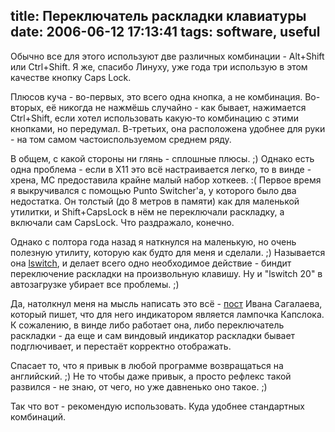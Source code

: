 title: Переключатель раскладки клавиатуры
date: 2006-06-12 17:13:41
tags: software, useful
----


Обычно все для этого используют две различных комбинации - Alt+Shift или Ctrl+Shift. Я же, спасибо Линуху, уже года три использую в этом качестве кнопку Caps Lock.

Плюсов куча - во-первых, это всего одна кнопка, а не комбинация.
Во-вторых, её никогда не нажмёшь случайно - как бывает, нажимается Ctrl+Shift, если хотел использовать какую-то комбинацию с этими кнопками, но передумал.
В-третьих, она расположена удобнее для руки - на том самом частоиспользуемом среднем ряду.

В общем, с какой стороны ни глянь - сплошные плюсы. ;) Однако есть одна проблема - если в X11 это всё настраивается легко, то в винде - хрена, МС предоставила крайне малый набор хоткеев. :( Первое время я выкручивался с помощью Punto Switcher'а, у которого было два недостатка. Он толстый (до 8 метров в памяти) как для маленькой утилитки, и Shift+CapsLock в нём не переключали раскладку, а включали сам CapsLock. Что раздражало, конечно.

Однако с полтора года назад я наткнулся на маленькую, но очень полезную утилиту, которую как будто для меня и сделали. ;) Называется она [lswitch](http://haali.cs.msu.ru/winutils/), и делает всего одно необходимое действие - биндит переключение раскладки на произвольную клавишу. Ну и "lswitch 20" в автозагрузке убирает все проблемы. ;)

Да, натолкнул меня на мысль написать это всё - [пост](http://softwaremaniacs.org/blog/2006/06/11/caps-lock-experiment/) Ивана Сагалаева, который пишет, что для него индикатором является лампочка Капслока. К сожалению, в винде либо работает она, либо переключатель раскладки - да еще и сам виндовый индикатор раскладки бывает подглючивает, и перестаёт корректно отображать. 

Спасает то, что я привык в любой программе возвращаться на английский. ;) Не то чтобы даже привык, а просто рефлекс такой развился - не знаю, от чего, но уже давненько оно такое. ;)

Так что вот - рекомендую использовать. Куда удобнее стандартных комбинаций.
